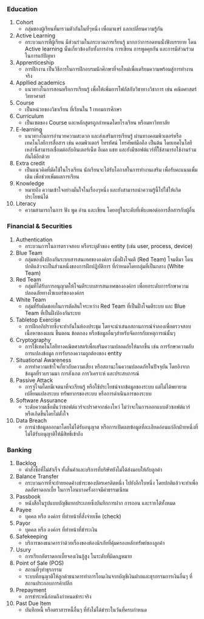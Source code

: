 ### Education

1. Cohort
   - กลุ่มของผู้เรียนที่มารวมตัวกันในที่ๆหนึ่ง เพื่อมาแชร์ แลกเปลี่ยนความรู้กัน
2. Active Learning
   - กระบวนการที่ผู้เรียน มีส่วนร่วมในกระบวนการเรียนรู้ มากกว่าการอดทนนั่งฟังบรรยาย โดน Active learning นั้นเกี่ยวข้องกับทั้งการอ่าน การเขียน การพูดคุยกัน และการมีส่วนร่วมในการแก้ปัญหา
3. Apprenticeship
   - การฝึกงาน เป็นวิธีการในการฝึกอบรมนักศึกษาที่จบใหม่เพื่อเตรียมความพร้อมสู่การทำงานจริง
4. Appllied academics
   - แนวทางในการสอนหรือการเรียนรู้ เพื่อให้เพิ่มการโฟกัสกับวิชาทางวิชาการ เช่น คณิตศาสตร์ วิทยาศาตร์
5. Course
   - เป็นหน่วยของวิชาเรียน ที่เรียนใน 1 เทอมการศึกษา
6. Curriculum
   - เป็นเซตของ Course และหลักสูตรถูกกำหนดโดยโรงเรียน หรือมหาวิทยาลัย
7. E-learning
   - แนวทางในการอำนวยความสะดวก และส่งเสริมการเรียนรู้ ผ่านทางคอมพิวเตอร์หรือเทคโนโลยีการสื่อสาร เช่น คอมพิวเตอร์ โทรทัศน์ โทรศัพท์มือถือ เป็นต้น โดยเทคโนโลยีเหล่านี้สามารถเชื่อมต่อกับอินเตอร์เน็ต อีเมล แชท และยังมีซอฟต์แวร์ที่ใ้ช้สามารถใช้งานร่วมกันได้อีกด้วย
8. Extra credit
   - เป็นแนวคิดที่มัดใช้ในโรงเรียน นักเรียนจะได้รับโอกาสในการทำงานเสริม เพื่อรับคะแนนเพื่มเติม เพื่อช่วยเพิ่มผลการเรียน
9. Knowledge
   - หมายถึง ความเข้าใจอย่างมั่นใจในเรื่องๆหนึ่ง และยังสามารถนำความรู้นี้ไปใช้ให้เกิดประโยชน์ได้
10. Literacy
    - ความสามารถในการ ฟัง พูด อ่าน และเขียน โดยอยู่ในระดับที่เพีบงพอต่อการสื่อสารกับผู้อื่น

### Financial & Securities

1. Authentication
   - กระบวนการในการตรวจสอบ หรือระบุตัวของ entity (เช่น user, process, device)
2. Blue Team
   - กลุ่มของฝั่งป้องกันระบบสารสนเทศขององค์กร เมื่อฝั่งโจมตี (Red Team) โจมตีมา โดนปกติแล้วจะเป็นส่วนหนึ่งของการฝึกปฎิบัติการ ที่กำหนดโดยกลุ่มที่เป็นกลาง (White Team)
3. Red Team
   - กลุ่มที่ได้รับการอนุญาตให้โจมตีระบบสารสนเทศขององค์กร เพื่อยกระดับการรักษาความปลอดภัยทางไซเบอร์ขององค์กร
4. White Team
   - กลุ่มที่รับผิดชอบในการตัดสินใจระหว่าง Red Team ที่เป็นฝั่งโจมตีระบบ และ Blue Team ที่เป็นฝั่งป้องกันระบบ
5. Tabletop Exercise
   - การฝึกอภิปรายซึ่งจะทำกันในห้องประชุม โดยจะนำเสนอสถานการณ์จำลองเพื่อตรวจสอบเนื้อหาของแผน ขึ้นตอน ข้อตกลง หรือข้อมูลอื่นๆสำหรับจัดการกับเหตุการณ์นั้นๆ
6. Cryptography
   - การใช้เทคโนโลยีทางคณิตศาสตร์เพื่อเสริมความปลอดภัยให้มากขึ้น เช่น การรักษาความลับ การแปลงข้อมูล การรับรองความถูกต้องของ entity
7. Situational Awareness
   - การทำความเข้าใจเกี่ยวกับความเสี่ยง หรือสถานะในความปลอดภัยในปัจจุบัน โดยอิงจากข้อมูลที่รวบรวมมา การสังเกต การวิเคราะห์ และประสบการณ์
8. Passive Attack
   - การจู่โจมโดยมีเจตนาที่จะเรียนรู้ หรือใช้ประโยชน์จากข้อมูลของระบบ แต่ไม่ได้พยายามเปลี่ยนแปลงระบบ ทรัพยากรของระบบ หรือการดำเนินการของระบบ
9. Software Assurance
   - ระดับความเชื่อมั่นว่าซอฟต์แวร์จะปราศจากช่องโหว่ ไม่ว่าจะในการออกแบบตัวซอฟต์แวร์ หรือเกิดขึ้นโดยไม่ตั้งใจ
10. Data Breach
    - การนำข้อมูลออกมาโดยไม่ได้รับอนุญาต หรือการเปิดเผยข้อมูลที่ละเอียดอ่อนแก่อีกฝ่ายหนึ่งที่ไม่ได้รับอนุญาติให้มีสิทธิ์เข้าถึง

### Banking

1. Backlog
   - คำสั่งซื้อที่ไม่สำเร็จ ทั้งสิ้นค้าและบริการที่บริษัทยังไม่ได้ส่งมอบให้กับลูกค้า
2. Balance Transfer
   - กระบวนการที่จะย้ายยอดค้างชำระของบัตรเครดิตหนึ่ง ไปยังอีกใบหนึ่ง โดยปกติแล้วจะทำเพื่อลดอัตราดอกเบี้ย ในการโอนบางครั้งอาจมีค่าธรรมเนียม
3. Passbook
   - หนังสือในรูปแบบบัญชีแยกประเภทซึ่งบันทึกการฝาก การถอน และรายได้ทั้งหมด
4. Payee
   - บุคคล หรือ องค์กร ที่ทำหน้าที่สั่งจ่ายเช็ค (check)
5. Payor
   - บุคคล หรือ องค์กร ที่ทำหน้าที่ชำระเงิน
6. Safekeeping
   - บริการของธนาคารว่าด้วยเรื่องของห้องนิรภัยที่คุ้มครองหลักทรัพย์ของลูกค้า
7. Usury
   - การเรียกอัตราดอกเบี้ยจองเงินกู้สูง ในระดับที่ผิดกฎหมาย
8. Point of Sale (POS)
   - สถานที่ๆทำธุรกรรม
   - ระบบที่อนุญาติให้ลูกค้าธนาคารทำการโอนเงินจากบัญชีเงินฝากและธุรกรรมการเงินอื่นๆ ที่สถานประกอบการค้าปลีก
9. Prepayment
   - การชำระหนี้ก่อนถึงกำหนดชำระจริง
10. Past Due Item
    - บันทึกหนี้ หรือตราสารหนี้อื่นๆ ที่ยังไม่ได้ชำระในวันที่ครบกำหนด
